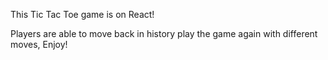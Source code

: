 This Tic Tac Toe game is on React!

Players are able to move back in history play the game again with different moves, Enjoy!
